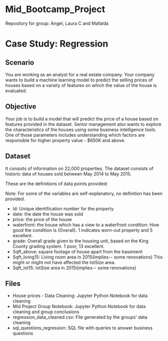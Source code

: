 # Mid_Bootcamp_Project
Repository for group: Angel, Laura C and Mafalda

# Case Study: Regression

## Scenario
You are working as an analyst for a real estate company. Your company wants to build a machine learning model to predict the selling prices of houses based on a variety of features on which the value of the house is evaluated.


## Objective
Your job is to build a model that will predict the price of a house based on features provided in the dataset. Senior management also wants to explore the characteristics of the houses using some business intelligence tools. One of those parameters includes understanding which factors are responsible for higher property value - $650K and above.

## Dataset
It consists of information on 22,000 properties. The dataset consists of historic data of houses sold between May 2014 to May 2015.

These are the definitions of data points provided:

Note: For some of the variables are self-explanatory, no definition has been provided.

- Id: Unique identification number for the property
- date: the date the house was sold
- price: the price of the house
- waterfront: the house which has a view to a waterfront
condition: How good the condition is (Overall). 1 indicates worn-out property and 5 excellent.
- grade: Overall grade given to the housing unit, based on the King County grading system. 1 poor, 13 excellent.
- Sqft_above: square footage of house apart from the basement
- Sqft_living15: Living room area in 2015(implies-- some renovations) This might or might not have affected the lotSize area.
- Sqft_lot15: lotSize area in 2015(implies-- some renovations)

## Files
- House prices - Data Cleaning: Jupyter Python Notebook for data cleaning
- Mid Project Group Notebook: Jupyter Python Notebook for data cleaning and group conclusions
- regression_data_cleaned.csv: File generated by the groups' data cleaning
- sql_questions_regression: SQL file with queries to answer business questions 

